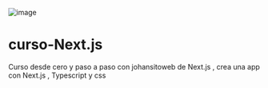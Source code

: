 ![image](https://github.com/user-attachments/assets/2bd763ad-716e-46e0-8244-2c5003e2ff06)

# curso-Next.js
Curso desde cero y paso a paso con johansitoweb de Next.js , crea una app con Next.js , Typescript y css
